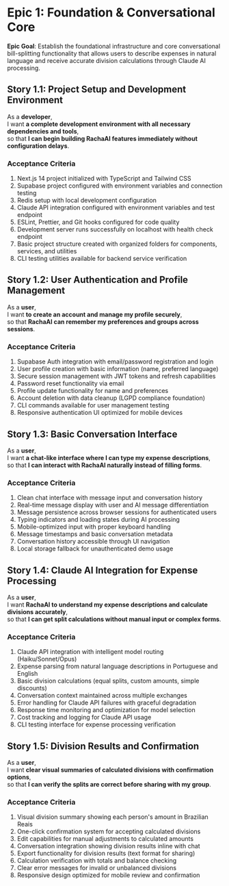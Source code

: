 # Epic 1: Foundation & Conversational Core

**Epic Goal**: Establish the foundational infrastructure and core conversational bill-splitting functionality that allows users to describe expenses in natural language and receive accurate division calculations through Claude AI processing.

## Story 1.1: Project Setup and Development Environment

As a **developer**,  
I want **a complete development environment with all necessary dependencies and tools**,  
so that **I can begin building RachaAI features immediately without configuration delays**.

### Acceptance Criteria

1. Next.js 14 project initialized with TypeScript and Tailwind CSS
2. Supabase project configured with environment variables and connection testing
3. Redis setup with local development configuration  
4. Claude API integration configured with environment variables and test endpoint
5. ESLint, Prettier, and Git hooks configured for code quality
6. Development server runs successfully on localhost with health check endpoint
7. Basic project structure created with organized folders for components, services, and utilities
8. CLI testing utilities available for backend service verification

## Story 1.2: User Authentication and Profile Management  

As a **user**,  
I want **to create an account and manage my profile securely**,  
so that **RachaAI can remember my preferences and groups across sessions**.

### Acceptance Criteria

1. Supabase Auth integration with email/password registration and login
2. User profile creation with basic information (name, preferred language)
3. Secure session management with JWT tokens and refresh capabilities
4. Password reset functionality via email
5. Profile update functionality for name and preferences
6. Account deletion with data cleanup (LGPD compliance foundation)
7. CLI commands available for user management testing
8. Responsive authentication UI optimized for mobile devices

## Story 1.3: Basic Conversation Interface

As a **user**,  
I want **a chat-like interface where I can type my expense descriptions**,  
so that **I can interact with RachaAI naturally instead of filling forms**.

### Acceptance Criteria

1. Clean chat interface with message input and conversation history
2. Real-time message display with user and AI message differentiation
3. Message persistence across browser sessions for authenticated users
4. Typing indicators and loading states during AI processing
5. Mobile-optimized input with proper keyboard handling
6. Message timestamps and basic conversation metadata
7. Conversation history accessible through UI navigation
8. Local storage fallback for unauthenticated demo usage

## Story 1.4: Claude AI Integration for Expense Processing

As a **user**,  
I want **RachaAI to understand my expense descriptions and calculate divisions accurately**,  
so that **I can get split calculations without manual input or complex forms**.

### Acceptance Criteria

1. Claude API integration with intelligent model routing (Haiku/Sonnet/Opus)
2. Expense parsing from natural language descriptions in Portuguese and English
3. Basic division calculations (equal splits, custom amounts, simple discounts)
4. Conversation context maintained across multiple exchanges
5. Error handling for Claude API failures with graceful degradation
6. Response time monitoring and optimization for model selection
7. Cost tracking and logging for Claude API usage
8. CLI testing interface for expense processing verification

## Story 1.5: Division Results and Confirmation

As a **user**,  
I want **clear visual summaries of calculated divisions with confirmation options**,  
so that **I can verify the splits are correct before sharing with my group**.

### Acceptance Criteria

1. Visual division summary showing each person's amount in Brazilian Reais
2. One-click confirmation system for accepting calculated divisions
3. Edit capabilities for manual adjustments to calculated amounts
4. Conversation integration showing division results inline with chat
5. Export functionality for division results (text format for sharing)
6. Calculation verification with totals and balance checking
7. Clear error messages for invalid or unbalanced divisions
8. Responsive design optimized for mobile review and confirmation 